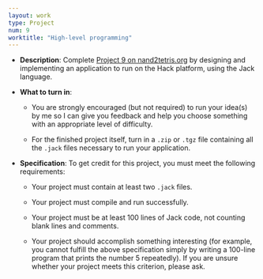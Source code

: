 ```yaml
---
layout: work
type: Project
num: 9
worktitle: "High-level programming"
---
```


* **Description**: Complete [Project 9 on
      nand2tetris.org](https://www.nand2tetris.org/project09) by
      designing and implementing an application to run on the Hack
      platform, using the Jack language.

* **What to turn in**:

    - You are strongly encouraged (but not required) to run your
      idea(s) by me so I can give you feedback and help you choose
      something with an appropriate level of difficulty.

    - For the finished project itself, turn in a `.zip` or `.tgz` file
      containing all the `.jack` files necessary to run your application.

* **Specification**: To get credit for this project, you must meet the
  following requirements:

    - Your project must contain at least two `.jack` files.

    - Your project must compile and run successfully.

    - Your project must be at least 100 lines of Jack code, not
      counting blank lines and comments.

    - Your project should accomplish something interesting (for
      example, you cannot fulfill the above specification simply by
      writing a 100-line program that prints the number 5
      repeatedly).  If you are unsure whether your project meets this
      criterion, please ask.
